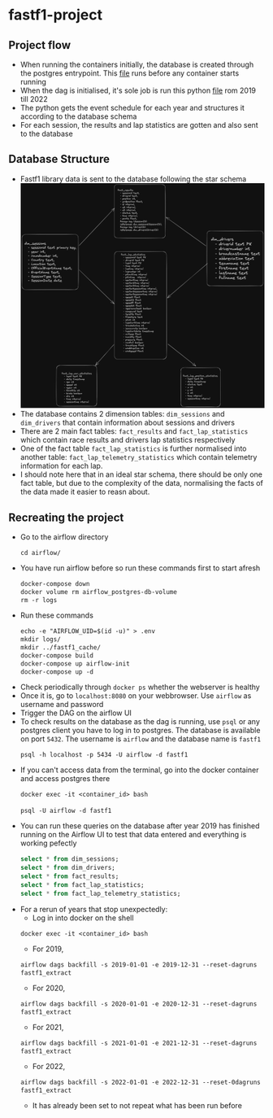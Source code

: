 # fastf1-project

## Project flow
- When running the containers initially, the database is created through the postgres entrypoint. This [file](./airflow/pg_init_scripts/multiple_db.sh) runs before any container starts running
- When the dag is initialised, it's sole job is run this python [file](./extract/fastf1_extract.py) rom 2019 till 2022
- The python gets the event schedule for each year and structures it according to the database schema
- For each session, the results and lap statistics are gotten and also sent to the database

## Database Structure
- Fastf1 library data is sent to the database following the star schema
    ![schema](./artifacts/schema.png)
- The database contains 2 dimension tables: `dim_sessions` and `dim_drivers` that contain information about sessions and drivers
- There are 2 main fact tables: `fact_results` and `fact_lap_statistics` which contain race results and drivers lap statistics respectively
- One of the fact table `fact_lap_statistics` is further normalised into another table: `fact_lap_telemetry_statistics` which contain telemetry information for each lap.
- I should note here that in an ideal star schema, there should be only one fact table, but due to the complexity of the data, normalising the facts of the data made it easier to reasn about.

## Recreating the project
- Go to the airflow directory
    ```
    cd airflow/
    ```
- You have run airflow before so run these commands first to start afresh
    ```
    docker-compose down
    docker volume rm airflow_postgres-db-volume
    rm -r logs
    ```
- Run these commands
    ```
    echo -e "AIRFLOW_UID=$(id -u)" > .env
    mkdir logs/
    mkdir ../fastf1_cache/
    docker-compose build
    docker-compose up airflow-init
    docker-compose up -d
    ```
- Check periodically through `docker ps` whether the webserver is healthy
- Once it is, go to `localhost:8080` on your webbrowser. Use `airflow` as username and password
- Trigger the DAG on the airflow UI
- To check results on the database as the dag is running, use `psql` or any postgres client you have to log in to postgres. The database is available on port `5432`. The username is `airflow` and the database name is `fastf1`
    ```
    psql -h localhost -p 5434 -U airflow -d fastf1
    ```
- If you can't access data from the terminal, go into the docker container and access postgres there
    ```
    docker exec -it <container_id> bash

    psql -U airflow -d fastf1
    ```
- You can run these queries on the database after year 2019 has finished running on the Airflow UI to test that data entered and everything is working pefectly
    ```sql
    select * from dim_sessions;
    select * from dim_drivers;
    select * from fact_results;
    select * from fact_lap_statistics;
    select * from fact_lap_telemetry_statistics;
    ```
- For a rerun of years that stop unexpectedly:
    - Log in into docker on the shell
    ```
    docker exec -it <container_id> bash
    ```
    - For 2019,
    ```
    airflow dags backfill -s 2019-01-01 -e 2019-12-31 --reset-dagruns fastf1_extract
    ```
    - For 2020,
    ```
    airflow dags backfill -s 2020-01-01 -e 2020-12-31 --reset-dagruns fastf1_extract
    ``` 
    - For 2021,
    ```
    airflow dags backfill -s 2021-01-01 -e 2021-12-31 --reset-dagruns fastf1_extract
    ```
    - For 2022,
    ```
    airflow dags backfill -s 2022-01-01 -e 2022-12-31 --reset-0dagruns fastf1_extract
    ```
    - It has already been set to not repeat what has been run before